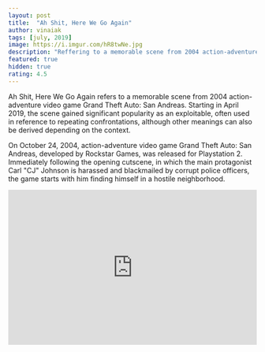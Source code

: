 ```yaml
---
layout: post
title:  "Ah Shit, Here We Go Again"
author: vinaiak
tags: [july, 2019]
image: https://i.imgur.com/hR8twNe.jpg
description: "Reffering to a memorable scene from 2004 action-adventure video game Grand Theft Auto: San Andreas"
featured: true
hidden: true
rating: 4.5
---
```


Ah Shit, Here We Go Again refers to a memorable scene from 2004 action-adventure video game Grand Theft Auto: San Andreas. Starting in April 2019, the scene gained significant popularity as an exploitable, often used in reference to repeating confrontations, although other meanings can also be derived depending on the context.

On October 24, 2004, action-adventure video game Grand Theft Auto: San Andreas, developed by Rockstar Games, was released for Playstation 2. Immediately following the opening cutscene, in which the main protagonist Carl "CJ" Johnson is harassed and blackmailed by corrupt police officers, the game starts with him finding himself in a hostile neighborhood.

<iframe style="width:100%;" height="315" src="https://www.youtube.com/embed/6jw5ovOMHCM" frameborder="0" allowfullscreen></iframe>

